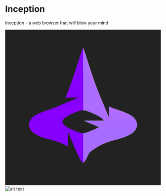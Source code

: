# Inception
Inception - a web browser that will blow your mind

![alt text](https://github.com/jakuzar7/Inception/blob/master/assets/icons/logo.png)
![alt text](https://github.com/jakuzar7/Inception/blob/master/assets/icons/gif/IMG_4110.GIF "Logo Title Text 1") 


